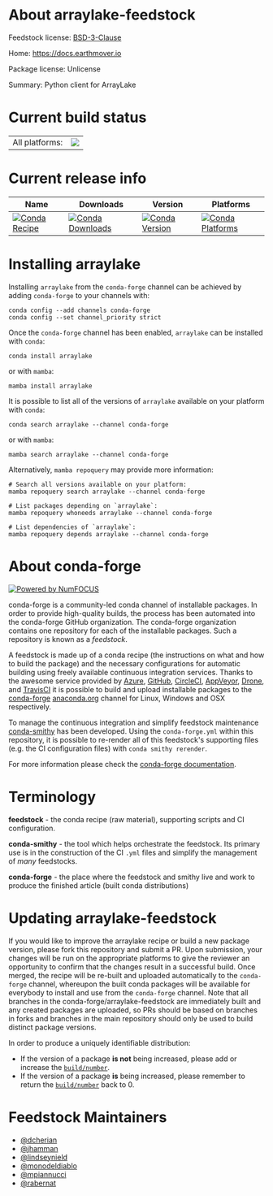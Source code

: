 About arraylake-feedstock
=========================

Feedstock license: [BSD-3-Clause](https://github.com/conda-forge/arraylake-feedstock/blob/main/LICENSE.txt)

Home: https://docs.earthmover.io

Package license: Unlicense

Summary: Python client for ArrayLake

Current build status
====================


<table><tr><td>All platforms:</td>
    <td>
      <a href="https://dev.azure.com/conda-forge/feedstock-builds/_build/latest?definitionId=20665&branchName=main">
        <img src="https://dev.azure.com/conda-forge/feedstock-builds/_apis/build/status/arraylake-feedstock?branchName=main">
      </a>
    </td>
  </tr>
</table>

Current release info
====================

| Name | Downloads | Version | Platforms |
| --- | --- | --- | --- |
| [![Conda Recipe](https://img.shields.io/badge/recipe-arraylake-green.svg)](https://anaconda.org/conda-forge/arraylake) | [![Conda Downloads](https://img.shields.io/conda/dn/conda-forge/arraylake.svg)](https://anaconda.org/conda-forge/arraylake) | [![Conda Version](https://img.shields.io/conda/vn/conda-forge/arraylake.svg)](https://anaconda.org/conda-forge/arraylake) | [![Conda Platforms](https://img.shields.io/conda/pn/conda-forge/arraylake.svg)](https://anaconda.org/conda-forge/arraylake) |

Installing arraylake
====================

Installing `arraylake` from the `conda-forge` channel can be achieved by adding `conda-forge` to your channels with:

```
conda config --add channels conda-forge
conda config --set channel_priority strict
```

Once the `conda-forge` channel has been enabled, `arraylake` can be installed with `conda`:

```
conda install arraylake
```

or with `mamba`:

```
mamba install arraylake
```

It is possible to list all of the versions of `arraylake` available on your platform with `conda`:

```
conda search arraylake --channel conda-forge
```

or with `mamba`:

```
mamba search arraylake --channel conda-forge
```

Alternatively, `mamba repoquery` may provide more information:

```
# Search all versions available on your platform:
mamba repoquery search arraylake --channel conda-forge

# List packages depending on `arraylake`:
mamba repoquery whoneeds arraylake --channel conda-forge

# List dependencies of `arraylake`:
mamba repoquery depends arraylake --channel conda-forge
```


About conda-forge
=================

[![Powered by
NumFOCUS](https://img.shields.io/badge/powered%20by-NumFOCUS-orange.svg?style=flat&colorA=E1523D&colorB=007D8A)](https://numfocus.org)

conda-forge is a community-led conda channel of installable packages.
In order to provide high-quality builds, the process has been automated into the
conda-forge GitHub organization. The conda-forge organization contains one repository
for each of the installable packages. Such a repository is known as a *feedstock*.

A feedstock is made up of a conda recipe (the instructions on what and how to build
the package) and the necessary configurations for automatic building using freely
available continuous integration services. Thanks to the awesome service provided by
[Azure](https://azure.microsoft.com/en-us/services/devops/), [GitHub](https://github.com/),
[CircleCI](https://circleci.com/), [AppVeyor](https://www.appveyor.com/),
[Drone](https://cloud.drone.io/welcome), and [TravisCI](https://travis-ci.com/)
it is possible to build and upload installable packages to the
[conda-forge](https://anaconda.org/conda-forge) [anaconda.org](https://anaconda.org/)
channel for Linux, Windows and OSX respectively.

To manage the continuous integration and simplify feedstock maintenance
[conda-smithy](https://github.com/conda-forge/conda-smithy) has been developed.
Using the ``conda-forge.yml`` within this repository, it is possible to re-render all of
this feedstock's supporting files (e.g. the CI configuration files) with ``conda smithy rerender``.

For more information please check the [conda-forge documentation](https://conda-forge.org/docs/).

Terminology
===========

**feedstock** - the conda recipe (raw material), supporting scripts and CI configuration.

**conda-smithy** - the tool which helps orchestrate the feedstock.
                   Its primary use is in the construction of the CI ``.yml`` files
                   and simplify the management of *many* feedstocks.

**conda-forge** - the place where the feedstock and smithy live and work to
                  produce the finished article (built conda distributions)


Updating arraylake-feedstock
============================

If you would like to improve the arraylake recipe or build a new
package version, please fork this repository and submit a PR. Upon submission,
your changes will be run on the appropriate platforms to give the reviewer an
opportunity to confirm that the changes result in a successful build. Once
merged, the recipe will be re-built and uploaded automatically to the
`conda-forge` channel, whereupon the built conda packages will be available for
everybody to install and use from the `conda-forge` channel.
Note that all branches in the conda-forge/arraylake-feedstock are
immediately built and any created packages are uploaded, so PRs should be based
on branches in forks and branches in the main repository should only be used to
build distinct package versions.

In order to produce a uniquely identifiable distribution:
 * If the version of a package **is not** being increased, please add or increase
   the [``build/number``](https://docs.conda.io/projects/conda-build/en/latest/resources/define-metadata.html#build-number-and-string).
 * If the version of a package **is** being increased, please remember to return
   the [``build/number``](https://docs.conda.io/projects/conda-build/en/latest/resources/define-metadata.html#build-number-and-string)
   back to 0.

Feedstock Maintainers
=====================

* [@dcherian](https://github.com/dcherian/)
* [@jhamman](https://github.com/jhamman/)
* [@lindseynield](https://github.com/lindseynield/)
* [@monodeldiablo](https://github.com/monodeldiablo/)
* [@mpiannucci](https://github.com/mpiannucci/)
* [@rabernat](https://github.com/rabernat/)


<!-- dummy commit to enable rerendering -->

